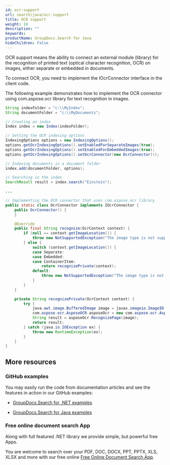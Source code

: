 ```yaml
---
id: ocr-support
url: search/java/ocr-support
title: OCR support
weight: 18
description: ""
keywords: 
productName: GroupDocs.Search for Java
hideChildren: False
---
```

OCR support means the ability to connect an external module (library) for the recognition of printed text (optical character recognition, OCR) on images, either separate or embedded in documents.

To connect OCR, you need to implement the IOcrConnector interface in the client code.

The following example demonstrates how to implement the OCR connector using com.aspose.ocr library for text recognition in images.

```java
String indexFolder = "c:\\MyIndex";
String documentFolder = "c:\\MyDocuments";

// Creating an index
Index index = new Index(indexFolder);

// Setting the OCR indexing options
IndexingOptions options = new IndexingOptions();
options.getOcrIndexingOptions().setEnabledForSeparateImages(true);
options.getOcrIndexingOptions().setEnabledForEmbeddedImages(true);
options.getOcrIndexingOptions().setOcrConnector(new OcrConnector());

// Indexing documents in a document folder
index.add(documentFolder, options);

// Searching in the index
SearchResult result = index.search("Einstein");

...

// Implementing the OCR connector that uses com.aspose.ocr library
public static class OcrConnector implements IOcrConnector {
    public OcrConnector() {
    }

    @Override
    public final String recognize(OcrContext context) {
        if (null == context.getImageLocation()) {
            throw new NotSupportedException("The image type is not supported: " + context.getImageLocation());
        } else {
            switch (context.getImageLocation()) {
            case Separate:
            case Embedded:
            case ContainerItem:
                return recognizePrivate(context);
            default:
                throw new NotSupportedException("The image type is not supported: " + context.getImageLocation());
            }
        }
    }

    private String recognizePrivate(OcrContext context) {
        try {
            java.awt.image.BufferedImage image = javax.imageio.ImageIO.read(context.getImageStream());
            com.aspose.ocr.AsposeOCR asposeOcr = new com.aspose.ocr.AsposeOCR();
            String result = asposeOcr.RecognizePage(image);
            return result;
        } catch (java.io.IOException ex) {
            throw new RuntimeException(ex);
        }
    }
}
```

## More resources

### GitHub examples

You may easily run the code from documentation articles and see the features in action in our GitHub examples:

* [GroupDocs.Search for .NET examples](https://github.com/groupdocs-search/GroupDocs.Search-for-.NET)

* [GroupDocs.Search for Java examples](https://github.com/groupdocs-search/GroupDocs.Search-for-Java)

### Free online document search App

Along with full featured .NET library we provide simple, but powerful free Apps.

You are welcome to search over your PDF, DOC, DOCX, PPT, PPTX, XLS, XLSX and more with our free online [Free Online Document Search App](https://products.groupdocs.app/search).
